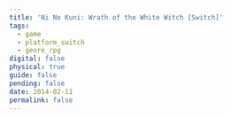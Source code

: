 ```yaml
---
title: 'Ni No Kuni: Wrath of the White Witch [Switch]'
tags:
  - game
  - platform_switch
  - genre_rpg
digital: false
physical: true
guide: false
pending: false
date: 2014-02-11
permalink: false
---
```

